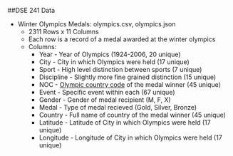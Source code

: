 ##DSE 241 Data

* Winter Olympics Medals: olympics.csv, olympics.json
    * 2311 Rows x 11 Columns
    * Each row is a record of a medal awarded at the winter olympics
    * Columns: 
        * Year - Year of Olympics (1924-2006, 20 unique)
        * City - City in which Olympics were held (17 unique)
        * Sport - High level distinction between sports (7 unique)
        * Discipline - Slightly more fine grained distinction (15 unique)
        * NOC - [Olympic country code](https://en.wikipedia.org/wiki/List_of_IOC_country_codes) of the medal winner (45 unique)
        * Event - Specific event within each (67 unique)
        * Gender - Gender of medal recipient (M, F, X)
        * Medal - Type of medal recieved (Gold, Silver, Bronze)
        * Country - Full name of country of the medal winner (45 unique)
        * Latitude - Latitude of City in which Olympics were held (17 unique)
        * Longitude - Longitude of City in which Olympics were held (17 unique)